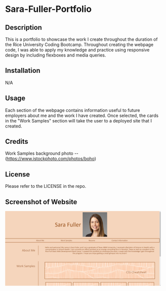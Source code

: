 # Sara-Fuller-Portfolio 

## Description

This is a portfolio to showcase the work I create throughout the duration of the Rice University Coding Bootcamp. Throughout creating the webpage code, I was able to apply my knowledge and practice using responsive design by including flexboxes and media queries.  

## Installation

N/A

## Usage

Each section of the webpage contains information useful to future employers about me and the work I have created. Once selected, the cards in the "Work Samples" section will take the user to a deployed site that I created. 

## Credits

Work Samples background photo -- (https://www.istockphoto.com/photos/boho)

## License

Please refer to the LICENSE in the repo.

## Screenshot of Website

![Alt text](./Assets/Images/Portfolio-screenshot.png)